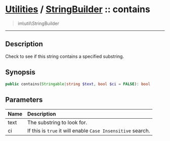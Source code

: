 # [Utilities](util.md) / [StringBuilder](util-StringBuilder.md) :: contains
 > im\util\StringBuilder
____

## Description
Check to see if this string contains a specified substring.

## Synopsis
```php
public contains(Stringable|string $text, bool $ci = FALSE): bool
```

## Parameters
| Name | Description |
| :--- | :---------- |
| text | The substring to look for. |
| ci | If this is `true` it will enable `Case Insensitive` search. |
